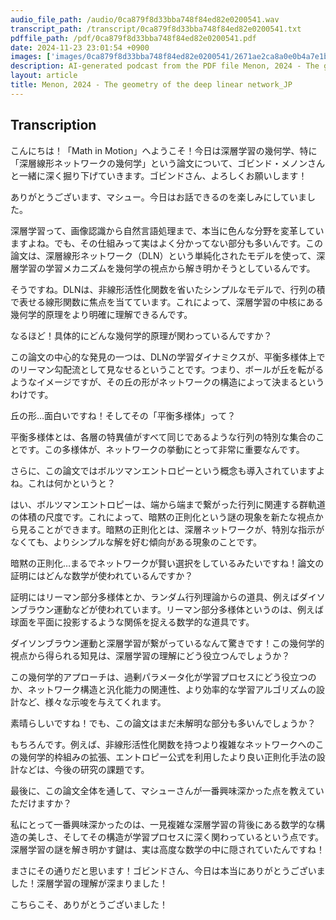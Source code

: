 ```yaml
---
audio_file_path: /audio/0ca879f8d33bba748f84ed82e0200541.wav
transcript_path: /transcript/0ca879f8d33bba748f84ed82e0200541.txt
pdffile_path: /pdf/0ca879f8d33bba748f84ed82e0200541.pdf
date: 2024-11-23 23:01:54 +0900
images: ['images/0ca879f8d33bba748f84ed82e0200541/2671ae2ca8a0e0b4a7e1b07200f6de0e348a5c0a882a4c9299eb9547de4a9515.jpg', 'images/0ca879f8d33bba748f84ed82e0200541/bc9cee43eb92611687871af021c047993346ecd9bd322e37f43a089d7f4f816c.jpg', 'images/0ca879f8d33bba748f84ed82e0200541/973070cdfef828982c5ce49bee66220717ca1ca97ad13b88e817c55f5c0f891f.jpg', 'images/0ca879f8d33bba748f84ed82e0200541/7b9a944346755c550291621afb2bb5c66384171b710677716e8bffc55c9086e8.jpg', 'images/0ca879f8d33bba748f84ed82e0200541/88a7d3f2244b9cc394e60c93eb4432aafab09cf9ea7da649e72b3d66058d0e20.jpg']
description: AI-generated podcast from the PDF file Menon, 2024 - The geometry of the deep linear network_JP / 0ca879f8d33bba748f84ed82e0200541
layout: article
title: Menon, 2024 - The geometry of the deep linear network_JP
---
```


## Transcription
こんにちは！「Math in Motion」へようこそ！今日は深層学習の幾何学、特に「深層線形ネットワークの幾何学」という論文について、ゴビンド・メノンさんと一緒に深く掘り下げていきます。ゴビンドさん、よろしくお願いします！

ありがとうございます、マシュー。今日はお話できるのを楽しみにしていました。

深層学習って、画像認識から自然言語処理まで、本当に色んな分野を変革していますよね。でも、その仕組みって実はよく分かってない部分も多いんです。この論文は、深層線形ネットワーク（DLN）という単純化されたモデルを使って、深層学習の学習メカニズムを幾何学の視点から解き明かそうとしているんです。

そうですね。DLNは、非線形活性化関数を省いたシンプルなモデルで、行列の積で表せる線形関数に焦点を当てています。これによって、深層学習の中核にある幾何学的原理をより明確に理解できるんです。

なるほど！具体的にどんな幾何学的原理が関わっているんですか？

この論文の中心的な発見の一つは、DLNの学習ダイナミクスが、平衡多様体上でのリーマン勾配流として見なせるということです。つまり、ボールが丘を転がるようなイメージですが、その丘の形がネットワークの構造によって決まるというわけです。

丘の形…面白いですね！そしてその「平衡多様体」って？

平衡多様体とは、各層の特異値がすべて同じであるような行列の特別な集合のことです。この多様体が、ネットワークの挙動にとって非常に重要なんです。

さらに、この論文ではボルツマンエントロピーという概念も導入されていますよね。これは何かというと？

はい、ボルツマンエントロピーは、端から端まで繋がった行列に関連する群軌道の体積の尺度です。これによって、暗黙の正則化という謎の現象を新たな視点から見ることができます。暗黙の正則化とは、深層ネットワークが、特別な指示がなくても、よりシンプルな解を好む傾向がある現象のことです。

暗黙の正則化…まるでネットワークが賢い選択をしているみたいですね！論文の証明にはどんな数学が使われているんですか？

証明にはリーマン部分多様体とか、ランダム行列理論からの道具、例えばダイソンブラウン運動などが使われています。リーマン部分多様体というのは、例えば球面を平面に投影するような関係を捉える数学的な道具です。

ダイソンブラウン運動と深層学習が繋がっているなんて驚きです！この幾何学的視点から得られる知見は、深層学習の理解にどう役立つんでしょうか？

この幾何学的アプローチは、過剰パラメータ化が学習プロセスにどう役立つのか、ネットワーク構造と汎化能力の関連性、より効率的な学習アルゴリズムの設計など、様々な示唆を与えてくれます。

素晴らしいですね！でも、この論文はまだ未解明な部分も多いんでしょうか？

もちろんです。例えば、非線形活性化関数を持つより複雑なネットワークへのこの幾何学的枠組みの拡張、エントロピー公式を利用したより良い正則化手法の設計などは、今後の研究の課題です。

最後に、この論文全体を通して、マシューさんが一番興味深かった点を教えていただけますか？

私にとって一番興味深かったのは、一見複雑な深層学習の背後にある数学的な構造の美しさ、そしてその構造が学習プロセスに深く関わっているという点です。深層学習の謎を解き明かす鍵は、実は高度な数学の中に隠されていたんですね！

まさにその通りだと思います！ゴビンドさん、今日は本当にありがとうございました！深層学習の理解が深まりました！

こちらこそ、ありがとうございました！





